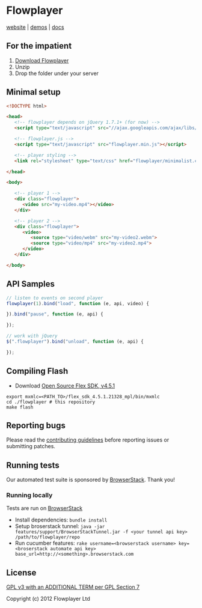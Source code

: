 
# Flowplayer

[website](https://flowplayer.com) | [demos](https://flowplayer.com/demos/) | [docs](https://flowplayer.com/docs/)

## For the impatient

1. [Download Flowplayer](https://flowplayer.com/download/)
2. Unzip
3. Drop the folder under your server


## Minimal setup

```html
<!DOCTYPE html>

<head>
   <!-- flowplayer depends on jQuery 1.7.1+ (for now) -->
   <script type="text/javascript" src="//ajax.googleapis.com/ajax/libs/jquery/1/jquery.min.js"></script>

   <!-- flowplayer.js -->
   <script type="text/javascript" src="flowplayer.min.js"></script>

   <!-- player styling -->
   <link rel="stylesheet" type="text/css" href="flowplayer/minimalist.css">

</head>

<body>

   <!-- player 1 -->
   <div class="flowplayer">
      <video src="my-video.mp4"></video>
   </div>

   <!-- player 2 -->
   <div class="flowplayer">
      <video>
         <source type="video/webm" src="my-video2.webm">
         <source type="video/mp4" src="my-video2.mp4">
      </video>
   </div>

</body>

```

## API Samples

```js
// listen to events on second player
flowplayer(1).bind("load", function (e, api, video) {

}).bind("pause", function (e, api) {

});

// work with jQuery
$(".flowplayer").bind("unload", function (e, api) {

});
```

## Compiling Flash

- Download [Open Source Flex SDK, v4.5.1](http://opensource.adobe.com/wiki/display/flexsdk/Download+Flex+4.5)

```
export mxmlc=<PATH_TO>/flex_sdk_4.5.1.21328_mpl/bin/mxmlc
cd ./flowplayer # this repository
make flash
```

## Reporting bugs

Please read the [contributing guidelines](CONTRIBUTING.md) before reporting issues or submitting patches.

## Running tests

Our automated test suite is sponsored by [BrowserStack](http://browserstack.com). Thank you!

### Running locally

Tests are run on [BrowserStack](http://browserstack.com)

 * Install dependencies: `bundle install`
 * Setup broserstack tunnel: `java -jar features/support/BrowserStackTunnel.jar -f <your tunnel api key> /path/to/flowplayer/repo`
 * Run cucumber features: `rake username=<browserstack username> key=<broserstack automate api key> base_url=http://<something>.browserstack.com`

## License

[GPL v3 with an ADDITIONAL TERM per GPL Section 7](LICENSE.md)

Copyright (c) 2012 Flowplayer Ltd
